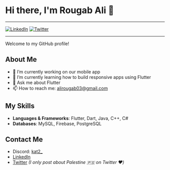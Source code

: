 # Hi there, I'm Rougab Ali 👋



---

[![LinkedIn](https://img.shields.io/badge/LinkedIn-0A66C2?style=for-the-badge&logo=linkedin&logoColor=white)](https://www.linkedin.com/in/ali-rougab-3778a7226/)
[![Twitter](https://img.shields.io/badge/Twitter-1DA1F2?style=for-the-badge&logo=twitter&logoColor=white)](https://x.com/alirou14)

---

Welcome to my GitHub profile!

## About Me

- 🔭 I’m currently working on our mobile app  
- 🌱 I’m currently learning how to build responsive apps using Flutter
- 💬 Ask me about Flutter
- 📫 How to reach me: [alirougab03@gmail.com](mailto:alirougab03@gmail.com)

## My Skills

- **Languages & Frameworks**: Flutter, Dart, Java, C++, C#
- **Databases**: MySQL, Firebase, PostgreSQL

## Contact Me

- Discord: [kat2_](https://discord.com/users/kat2_)
- [LinkedIn](https://www.linkedin.com/in/ali-rougab-3778a7226/)
- [Twitter](https://x.com/alirou14) *(I only post about Palestine 🇵🇸 on Twitter ❤️)*
